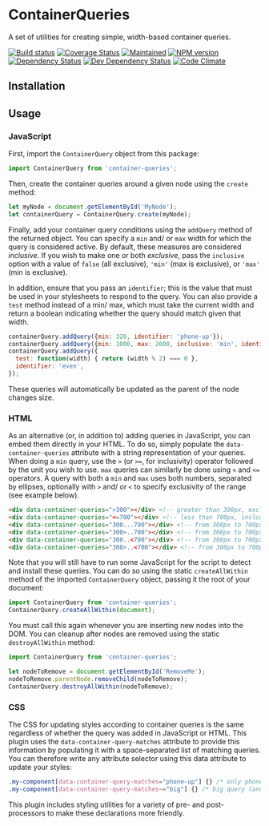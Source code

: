 # ContainerQueries

A set of utilities for creating simple, width-based container queries.

[![Build status][travis-image]][travis-url] [![Coverage Status][coveralls-image]][coveralls-url] [![Maintained][maintained-image]][maintained-url] [![NPM version][npm-image]][npm-url] [![Dependency Status][dependency-image]][dependency-url] [![Dev Dependency Status][devDependency-image]][devDependency-url] [![Code Climate][climate-image]][climate-url]

## Installation




## Usage

### JavaScript

First, import the `ContainerQuery` object from this package:

```js
import ContainerQuery from 'container-queries';
```

Then, create the container queries around a given node using the `create` method:

```js
let myNode = document.getElementById('MyNode');
let containerQuery = ContainerQuery.create(myNode);
```

Finally, add your container query conditions using the `addQuery` method of the returned object. You can specify a `min` and/ or `max` width for which the query is considered active. By default, these measures are considered *inclusive*. If you wish to make one or both *exclusive*, pass the `inclusive` option with a value of `false` (all exclusive), `'min'` (max is exclusive), or `'max'` (min is exclusive).

In addition, ensure that you pass an `identifier`; this is the value that must be used in your stylesheets to respond to the query. You can also provide a `test` method instead of a min/ max, which must take the current width and return a boolean indicating whether the query should match given that width.

```js
containerQuery.addQuery({min: 320, identifier: 'phone-up'});
containerQuery.addQuery({min: 1000, max: 2000, inclusive: 'min', identifier: 'big'});
containerQuery.addQuery({
  test: function(width) { return (width % 2) === 0 },
  identifier: 'even',
});
```

These queries will automatically be updated as the parent of the node changes size.

### HTML

As an alternative (or, in addition to) adding queries in JavaScript, you can embed them directly in your HTML. To do so, simply populate the `data-container-queries` attribute with a string representation of your queries. When doing a `min` query, use the `>` (or `>=`, for inclusivity) operator followed by the unit you wish to use. `max` queries can similarly be done using `<` and `<=` operators. A query with both a `min` and `max` uses both numbers, separated by ellipses, optionally with `>` and/ or `<` to specify exclusivity of the range (see example below).

```html
<div data-container-queries=">300"></div> <!-- greater than 300px, exclusive -->
<div data-container-queries="<=700"></div> <!-- less than 700px, inclusive -->
<div data-container-queries="300...700"></div> <!-- from 300px to 700px, inclusive on both sides -->
<div data-container-queries="300>..700"></div> <!-- from 300px to 700px, exclusive of 300px but inclusive of 700px -->
<div data-container-queries="300..<700"></div> <!-- from 300px to 700px, inclusive of 300px but exclusive of 700px -->
<div data-container-queries="300>..<700"></div> <!-- from 300px to 700px, exclusive on both sides -->
```

Note that you will still have to run some JavaScript for the script to detect and install these queries. You can do so using the static `createAllWithin` method of the imported `ContainerQuery` object, passing it the root of your document:

```javascript
import ContainerQuery from 'container-queries';
ContainerQuery.createAllWithin(document);
```

You must call this again whenever you are inserting new nodes into the DOM. You can cleanup after nodes are removed using the static `destroyAllWithin` method:

```javascript
import ContainerQuery from 'container-queries';

let nodeToRemove = document.getElementById('RemoveMe');
nodeToRemove.parentNode.removeChild(nodeToRemove);
ContainerQuery.destroyAllWithin(nodeToRemove);
```

### CSS

The CSS for updating styles according to container queries is the same regardless of whether the query was added in JavaScript or HTML. This plugin uses the `data-container-query-matches` attribute to provide this information by populating it with a space-separated list of matching queries. You can therefore write any attribute selector using this data attribute to update your styles:

```css
.my-component[data-container-query-matches="phone-up"] {} /* only phone query matches */
.my-component[data-container-query-matches~="big"] {} /* big query (and possibly more) matches */
```

This plugin includes styling utilities for a variety of pre- and post-processors to make these declarations more friendly.


[travis-url]: https://travis-ci.org/lemonmade/container-queries
[travis-image]: https://travis-ci.org/lemonmade/container-queries.svg?branch=master

[coveralls-url]: https://coveralls.io/github/lemonmade/container-queries?branch=master
[coveralls-image]: https://coveralls.io/repos/lemonmade/container-queries/badge.svg?branch=master&service=github

[dependency-url]: https://david-dm.org/lemonmade/container-queries
[dependency-image]: https://david-dm.org/lemonmade/container-queries.svg

[devDependency-url]: https://david-dm.org/lemonmade/container-queries/dev-status.svg
[devDependency-image]: https://david-dm.org/lemonmade/container-queries#info=devDependencies

[npm-url]: https://npmjs.org/package/container-queries
[npm-image]: http://img.shields.io/npm/v/container-queries.svg?style=flat-square

[climate-url]: https://codeclimate.com/github/lemonmade/container-queries
[climate-image]: http://img.shields.io/codeclimate/github/lemonmade/container-queries.svg?style=flat-square

[maintained-url]: https://github.com/lemonmade/container-queries/pulse
[maintained-image]: http://img.shields.io/badge/status-maintained-brightgreen.svg?style=flat-square
